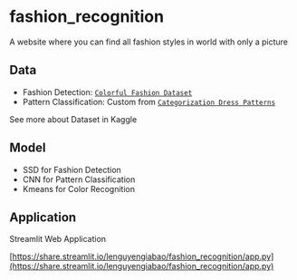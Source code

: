 # fashion_recognition
A website where you can find all fashion styles in world with only a picture

## Data 
- Fashion Detection: [`Colorful Fashion Dataset`](https://www.kaggle.com/nguyngiabol/colorful-fashion-dataset-for-object-detection)
- Pattern Classification: Custom from [`Categorization Dress Patterns`](https://www.kaggle.com/nguyngiabol/dress-pattern-dataset)

See more about Dataset in Kaggle
## Model
- SSD for Fashion Detection
- CNN for Pattern Classification
- Kmeans for Color Recognition

## Application
Streamlit Web Application

[https://share.streamlit.io/lenguyengiabao/fashion_recognition/app.py](https://share.streamlit.io/lenguyengiabao/fashion_recognition/app.py)
